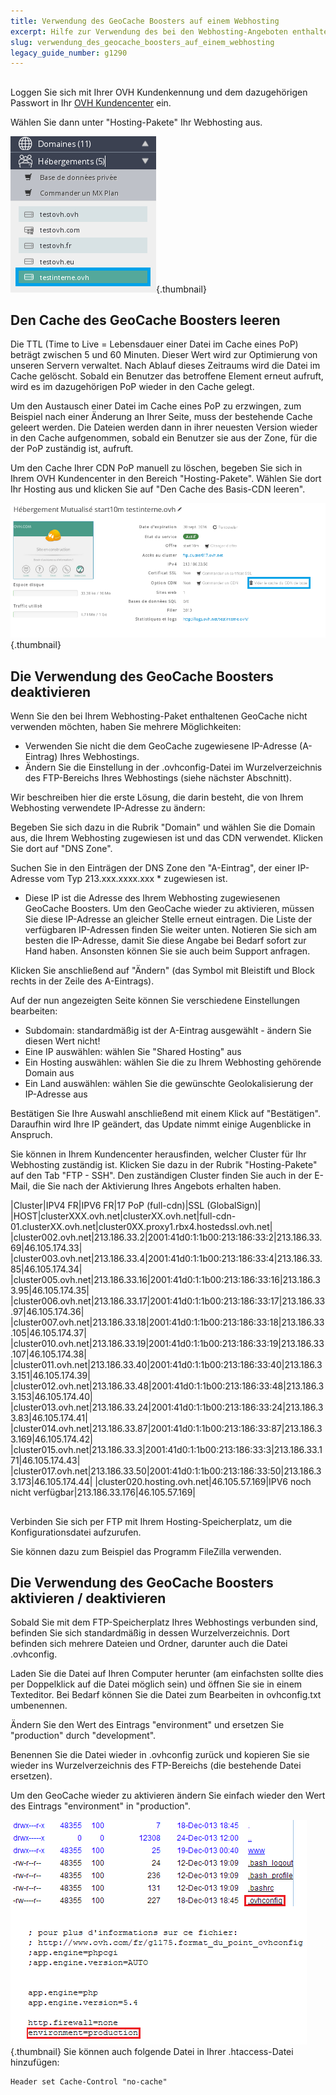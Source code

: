 ```yaml
---
title: Verwendung des GeoCache Boosters auf einem Webhosting
excerpt: Hilfe zur Verwendung des bei den Webhosting-Angeboten enthaltenen GeoCache Boosters
slug: verwendung_des_geocache_boosters_auf_einem_webhosting
legacy_guide_number: g1290
---
```



## 
Loggen Sie sich mit Ihrer OVH Kundenkennung und dem dazugehörigen Passwort in Ihr [OVH Kundencenter](https://www.ovh.com/manager/web) ein.

Wählen Sie dann unter "Hosting-Pakete" Ihr Webhosting aus.

![](images/img_2904.jpg){.thumbnail}


## Den Cache des GeoCache Boosters leeren
Die TTL (Time to Live = Lebensdauer einer Datei im Cache eines PoP) beträgt zwischen 5 und 60 Minuten. Dieser Wert wird zur Optimierung von unseren Servern verwaltet. Nach Ablauf dieses Zeitraums wird die Datei im Cache gelöscht. Sobald ein Benutzer das betroffene Element erneut aufruft, wird es im dazugehörigen PoP wieder in den Cache gelegt.

Um den Austausch einer Datei im Cache eines PoP zu erzwingen, zum Beispiel nach einer Änderung an Ihrer Seite, muss der bestehende Cache geleert werden. Die Dateien werden dann in ihrer neuesten Version wieder in den Cache aufgenommen, sobald ein Benutzer sie aus der Zone, für die der PoP zuständig ist, aufruft.

Um den Cache Ihrer CDN PoP manuell zu löschen, begeben Sie sich in Ihrem OVH Kundencenter in den Bereich "Hosting-Pakete". Wählen Sie dort Ihr Hosting aus und klicken Sie auf "Den Cache des Basis-CDN leeren".

![](images/img_2957.jpg){.thumbnail}


## Die Verwendung des GeoCache Boosters deaktivieren
Wenn Sie den bei Ihrem Webhosting-Paket enthaltenen GeoCache nicht verwenden möchten, haben Sie mehrere Möglichkeiten:


- Verwenden Sie nicht die dem GeoCache zugewiesene IP-Adresse (A-Eintrag) Ihres Webhostings.
- Ändern Sie die Einstellung in der .ovhconfig-Datei im Wurzelverzeichnis des FTP-Bereichs Ihres Webhostings (siehe nächster Abschnitt).


Wir beschreiben hier die erste Lösung, die darin besteht, die von Ihrem Webhosting verwendete IP-Adresse zu ändern:

Begeben Sie sich dazu in die Rubrik "Domain" und wählen Sie die Domain aus, die Ihrem Webhosting zugewiesen ist und das CDN verwendet. Klicken Sie dort auf "DNS Zone".

Suchen Sie in den Einträgen der DNS Zone den "A-Eintrag", der einer IP-Adresse vom Typ 213.xxx.xxxx.xxx * zugewiesen ist.

* Diese IP ist die Adresse des Ihrem Webhosting zugewiesenen GeoCache Boosters. Um den GeoCache wieder zu aktivieren, müssen Sie diese IP-Adresse an gleicher Stelle erneut eintragen. Die Liste der verfügbaren IP-Adressen finden Sie weiter unten. Notieren Sie sich am besten die IP-Adresse, damit Sie diese Angabe bei Bedarf sofort zur Hand haben. Ansonsten können Sie sie auch beim Support anfragen.

Klicken Sie anschließend auf "Ändern" (das Symbol mit Bleistift und Block rechts in der Zeile des A-Eintrags).

Auf der nun angezeigten Seite können Sie verschiedene Einstellungen bearbeiten:


- Subdomain: standardmäßig ist der A-Eintrag ausgewählt - ändern Sie diesen Wert nicht!
- Eine IP auswählen: wählen Sie "Shared Hosting" aus
- Ein Hosting auswählen: wählen Sie die zu Ihrem Webhosting gehörende Domain aus
- Ein Land auswählen: wählen Sie die gewünschte Geolokalisierung der IP-Adresse aus


Bestätigen Sie Ihre Auswahl anschließend mit einem Klick auf "Bestätigen". Daraufhin wird Ihre IP geändert, das Update nimmt einige Augenblicke in Anspruch.

Sie können in Ihrem Kundencenter herausfinden, welcher Cluster für Ihr Webhosting zuständig ist. Klicken Sie dazu in der Rubrik "Hosting-Pakete" auf den Tab "FTP - SSH". Den zuständigen Cluster finden Sie auch in der E-Mail, die Sie nach der Aktivierung Ihres Angebots erhalten haben.

|Cluster|IPV4 FR|IPV6 FR|17 PoP (full-cdn)|SSL (GlobalSign)|
|HOST|clusterXXX.ovh.net|clusterXX.ovh.net|full-cdn-01.clusterXX.ovh.net|cluster0XX.proxy1.rbx4.hostedssl.ovh.net|
|cluster002.ovh.net|213.186.33.2|2001:41d0:1:1b00:213:186:33:2|213.186.33.69|46.105.174.33|
|cluster003.ovh.net|213.186.33.4|2001:41d0:1:1b00:213:186:33:4|213.186.33.85|46.105.174.34|
|cluster005.ovh.net|213.186.33.16|2001:41d0:1:1b00:213:186:33:16|213.186.33.95|46.105.174.35|
|cluster006.ovh.net|213.186.33.17|2001:41d0:1:1b00:213:186:33:17|213.186.33.97|46.105.174.36|
|cluster007.ovh.net|213.186.33.18|2001:41d0:1:1b00:213:186:33:18|213.186.33.105|46.105.174.37|
|cluster010.ovh.net|213.186.33.19|2001:41d0:1:1b00:213:186:33:19|213.186.33.107|46.105.174.38|
|cluster011.ovh.net|213.186.33.40|2001:41d0:1:1b00:213:186:33:40|213.186.33.151|46.105.174.39|
|cluster012.ovh.net|213.186.33.48|2001:41d0:1:1b00:213:186:33:48|213.186.33.153|46.105.174.40|
|cluster013.ovh.net|213.186.33.24|2001:41d0:1:1b00:213:186:33:24|213.186.33.83|46.105.174.41|
|cluster014.ovh.net|213.186.33.87|2001:41d0:1:1b00:213:186:33:87|213.186.33.169|46.105.174.42|
|cluster015.ovh.net|213.186.33.3|2001:41d0:1:1b00:213:186:33:3|213.186.33.171|46.105.174.43|
|cluster017.ovh.net|213.186.33.50|2001:41d0:1:1b00:213:186:33:50|213.186.33.173|46.105.174.44|
|cluster020.hosting.ovh.net|46.105.57.169|IPV6 noch nicht verfügbar|213.186.33.176|46.105.57.169|




## 
Verbinden Sie sich per FTP mit Ihrem Hosting-Speicherplatz, um die Konfigurationsdatei aufzurufen.

Sie können dazu zum Beispiel das Programm FileZilla verwenden.


## Die Verwendung des GeoCache Boosters aktivieren / deaktivieren
Sobald Sie mit dem FTP-Speicherplatz Ihres Webhostings verbunden sind, befinden Sie sich standardmäßig in dessen Wurzelverzeichnis. Dort befinden sich mehrere Dateien und Ordner, darunter auch die Datei .ovhconfig.

Laden Sie die Datei auf Ihren Computer herunter (am einfachsten sollte dies per Doppelklick auf die Datei möglich sein) und öffnen Sie sie in einem Texteditor. Bei Bedarf können Sie die Datei zum Bearbeiten in ovhconfig.txt umbenennen.

Ändern Sie den Wert des Eintrags "environment" und ersetzen Sie "production" durch "development".

Benennen Sie die Datei wieder in .ovhconfig zurück und kopieren Sie sie wieder ins Wurzelverzeichnis des FTP-Bereichs (die bestehende Datei ersetzen).

Um den GeoCache wieder zu aktivieren ändern Sie einfach wieder den Wert des Eintrags "environment" in "production".

![](images/img_1207.jpg){.thumbnail}
Sie können auch folgende Datei in Ihrer .htaccess-Datei hinzufügen:

```
Header set Cache-Control "no-cache"
```




